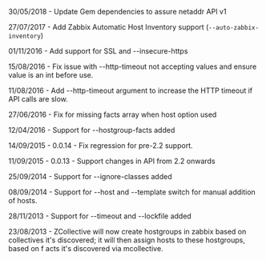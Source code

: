30/05/2018 - Update Gem dependencies to assure netaddr API v1

27/07/2017 - Add Zabbix Automatic Host Inventory support (`--auto-zabbix-inventory`)

01/11/2016 - Add support for SSL and --insecure-https

15/08/2016 - Fix issue with --http-timeout not accepting values and ensure value is an int before use.

11/08/2016 - Add --http-timeout argument to increase the HTTP timeout if API calls are slow.

27/06/2016 - Fix for missing facts array when host option used

12/04/2016 - Support for --hostgroup-facts added

14/09/2015 - 0.0.14 - Fix regression for pre-2.2 support.

11/09/2015 - 0.0.13 - Support changes in API from 2.2 onwards

25/09/2014 - Support for --ignore-classes added

08/09/2014 - Support for --host and --template switch for manual addition of hosts.

28/11/2013 - Support for --timeout and --lockfile added

23/08/2013 - ZCollective will now create hostgroups in zabbix based on collectives it's discovered; it will then assign hosts to these hostgroups, based on f
acts it's discovered via mcollective.
